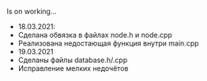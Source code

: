 Is on working...

- 18.03.2021:
- Сделана обвязка в файлах node.h и node.cpp
- Реализована недостающая функция внутри main.cpp
- 19.03.2021
- Сделаны файлы database.h/.cpp
- Исправление мелких недочётов
